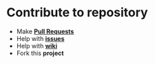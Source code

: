 <h1 id="contribute">Contribute to repository</h1>

- Make [**Pull Requests**](https://github.com/xXhen2527Xx/PvP-TP/pulls)
- Help with [**issues**](https://github.com/xXhen2527Xx/PvP-TP/issues)
- Help with [**wiki**](https://github.com/xXhen2527Xx/PvP-TP/wiki)
- Fork this **project**
